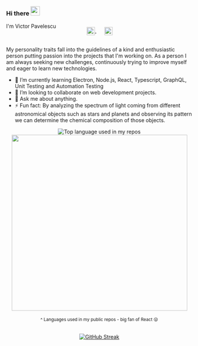 ### Hi there <img src="https://media.giphy.com/media/hvRJCLFzcasrR4ia7z/giphy.gif" width="25px">
I'm Victor Pavelescu

<p align="center" style="margin: -20px 0 30px">
  &nbsp;&nbsp;
  <a href="https://www.linkedin.com/in/pavelescuvictor/" target="_blank" style='margin-right:10px'>
    <img align="center" src="https://cdn.jsdelivr.net/npm/simple-icons@3.0.1/icons/linkedin.svg" alt="linkedin" height="22px" width="22px" />
  </a> 
  &nbsp;&nbsp;
  <a href="https://www.artstation.com/pavelescuvictor" target="_blank" style='margin-right:10px'>
    <img align="center" src="https://cdn.jsdelivr.net/npm/simple-icons@3.0.1/icons/artstation.svg" alt="artstation" height="22px" width="22px" />
  </a>
</p>
 
My personality traits fall into the guidelines of a kind and enthusiastic person putting passion into the projects that I'm working on. As a person I am always seeking new challenges, continuously trying to improve myself and eager to learn new technologies.

- 🌱 I’m currently learning Electron, Node.js, React, Typescript, GraphQL, Unit Testing and Automation Testing
- 👯 I’m looking to collaborate on web development projects.
- 💬 Ask me about anything.
- ⚡ Fun fact: By analyzing the spectrum of light coming from different astronomical objects such as stars and planets and observing its pattern we can determine the chemical composition of those objects.

<div align="center">
  <img width="" src="https://github-readme-stats.vercel.app/api/top-langs/?username=PavelescuVictor&layout=compact&hide_title=1&card_width=300&theme=tokyonight&hide_border=true&border_radius=30px&langs_count=10" alt="Top language used in my repos" />
  <img width="475px" src="https://github-readme-stats.vercel.app/api?username=PavelescuVictor&show_icons=true&theme=tokyonight&hide_border=true&border_radius=30px" />
  <br />  
  <br />
  <small>^ Languages used in my public repos - big fan of React 😛</small>
  <br />
  <br />
</div>
<div align="center">
  
[![GitHub Streak](http://github-readme-streak-stats.herokuapp.com?user=PavelescuVictor&theme=tokyonight&hide_border=true&date_format=M%20j%5B%2C%20Y%5D)](https://git.io/streak-stats)
  
  </div>
